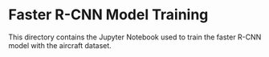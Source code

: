 # Faster R-CNN Model Training

This directory contains the Jupyter Notebook used to train the faster R-CNN model with the aircraft dataset. 
